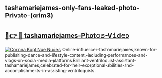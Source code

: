 ## tashamariejames-only-fans​-leaked-photo​-Private-(crim3)


# <h2><a href="https://mediaupload.pro?title=tashamariejames&ref=git">🔗👉 🔴 tashamariejames-P𝚑ot𝚘𝚜-V𝚒d𝚎o</a></h2>

[![Corinna Kopf Nue Nu𝚍e𝚜](https://i.imgur.com/0qMVB7G.gif)](https://mediaupload.pro?title=tashamariejames&ref=git)
Online-influencer-tashamariejames,known-for-publishing-dance-and-lifestyle-content,-including-performances-and-vlogs-on-social-media-platforms.Brilliant-ventriloquist-assistant-tashamariejames,celebrated-for-their-exceptional-abilities-and-accomplishments-in-assisting-ventriloquists.  